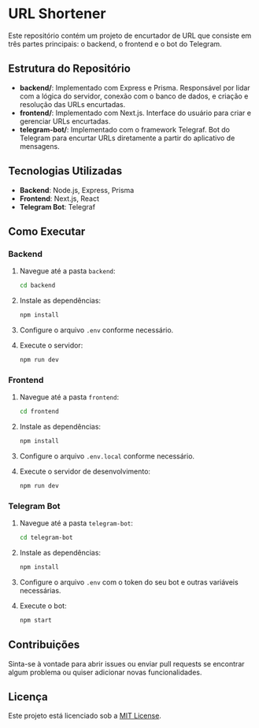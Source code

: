 
# URL Shortener

Este repositório contém um projeto de encurtador de URL que consiste em três partes principais: o backend, o frontend e o bot do Telegram.

## Estrutura do Repositório

- **backend/**: Implementado com Express e Prisma. Responsável por lidar com a lógica do servidor, conexão com o banco de dados, e criação e resolução das URLs encurtadas.
- **frontend/**: Implementado com Next.js. Interface do usuário para criar e gerenciar URLs encurtadas.
- **telegram-bot/**: Implementado com o framework Telegraf. Bot do Telegram para encurtar URLs diretamente a partir do aplicativo de mensagens.

## Tecnologias Utilizadas

- **Backend**: Node.js, Express, Prisma
- **Frontend**: Next.js, React
- **Telegram Bot**: Telegraf

## Como Executar

### Backend

1. Navegue até a pasta `backend`:
   ```bash
   cd backend
   ```

2. Instale as dependências:
   ```bash
   npm install
   ```

3. Configure o arquivo `.env` conforme necessário.

4. Execute o servidor:
   ```bash
   npm run dev
   ```

### Frontend

1. Navegue até a pasta `frontend`:
   ```bash
   cd frontend
   ```

2. Instale as dependências:
   ```bash
   npm install
   ```

3. Configure o arquivo `.env.local` conforme necessário.

4. Execute o servidor de desenvolvimento:
   ```bash
   npm run dev
   ```

### Telegram Bot

1. Navegue até a pasta `telegram-bot`:
   ```bash
   cd telegram-bot
   ```

2. Instale as dependências:
   ```bash
   npm install
   ```

3. Configure o arquivo `.env` com o token do seu bot e outras variáveis necessárias.

4. Execute o bot:
   ```bash
   npm start
   ```

## Contribuições

Sinta-se à vontade para abrir issues ou enviar pull requests se encontrar algum problema ou quiser adicionar novas funcionalidades.

## Licença

Este projeto está licenciado sob a [MIT License](LICENSE.md).
